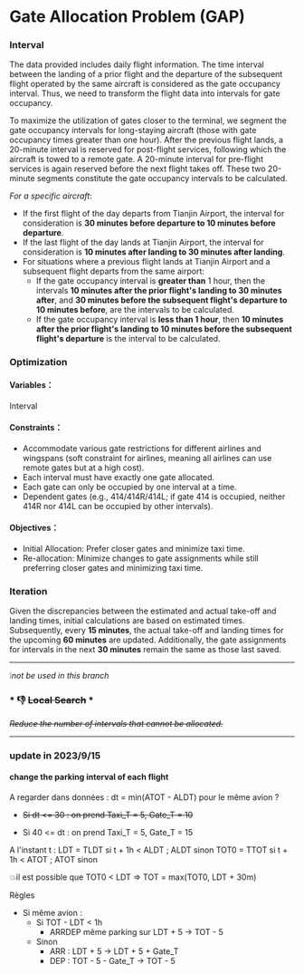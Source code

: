 # Gate Allocation Problem (GAP)

### Interval

The data provided includes daily flight information. The time interval between the landing of a prior flight and the departure of the subsequent flight operated by the same aircraft is considered as the gate occupancy interval. Thus, we need to transform the flight data into intervals for gate occupancy.

To maximize the utilization of gates closer to the terminal, we segment the gate occupancy intervals for long-staying aircraft (those with gate occupancy times greater than one hour). After the previous flight lands, a 20-minute interval is reserved for post-flight services, following which the aircraft is towed to a remote gate. A 20-minute interval for pre-flight services is again reserved before the next flight takes off. These two 20-minute segments constitute the gate occupancy intervals to be calculated.

*For a specific aircraft*:

- If the first flight of the day departs from Tianjin Airport, the interval for consideration is **30 minutes before departure to 10 minutes before departure**.
- If the last flight of the day lands at Tianjin Airport, the interval for consideration is **10 minutes after landing to 30 minutes after landing**.
- For situations where a previous flight lands at Tianjin Airport and a subsequent flight departs from the same airport:
  - If the gate occupancy interval is **greater than** 1 hour, then the intervals **10 minutes after the prior flight's landing to 30 minutes after**, and **30 minutes before the subsequent flight's departure to 10 minutes before**, are the intervals to be calculated.
  - If the gate occupancy interval is **less than 1 hour**, then **10 minutes after the prior flight's landing to 10 minutes before the subsequent flight's departure** is the interval to be calculated.





### Optimization

#### Variables：

Interval

#### Constraints：

- Accommodate various gate restrictions for different airlines and wingspans (soft constraint for airlines, meaning all airlines can use remote gates but at a high cost).
- Each interval must have exactly one gate allocated.
- Each gate can only be occupied by one interval at a time.
- Dependent gates (e.g., 414/414R/414L; if gate 414 is occupied, neither 414R nor 414L can be occupied by other intervals).

#### Objectives：

- Initial Allocation: Prefer closer gates and minimize taxi time.
- Re-allocation: Minimize changes to gate assignments while still preferring closer gates and minimizing taxi time.



### Iteration

Given the discrepancies between the estimated and actual take-off and landing times, initial calculations are based on estimated times. Subsequently, every **15 minutes**, the actual take-off and landing times for the upcoming **60 minutes** are updated. Additionally, the gate assignments for intervals in the next **30 minutes** remain the same as those last saved.



---

:grey_exclamation:*not be used in this branch*

### * :-1: ~~Local Search~~ *

~~*Reduce the number of intervals that cannot be allocated.*~~



---

### update in 2023/9/15

#### change the parking interval of each flight

A regarder dans données : dt = min(ATOT - ALDT) pour le même avion ?

- ~~Si dt <= 30 : on prend Taxi_T = 5, Gate_T = 10~~

- Si 40 <= dt : on prend Taxi_T = 5, Gate_T = 15

 A l'instant t :
 LDT = TLDT si t + 1h < ALDT ; ALDT sinon
 TOT0 = TTOT si t + 1h < ATOT ; ATOT sinon

:collision:il est possible que TOT0 < LDT => TOT = max(TOT0, LDT + 30m)

 Règles

- Si même avion :
  - Si TOT - LDT < 1h
    - ARRDEP même parking sur LDT + 5 -> TOT - 5
  - Sinon
    - ARR : LDT + 5      -> LDT + 5 + Gate_T
    - DEP : TOT - 5 - Gate_T -> TOT - 5
